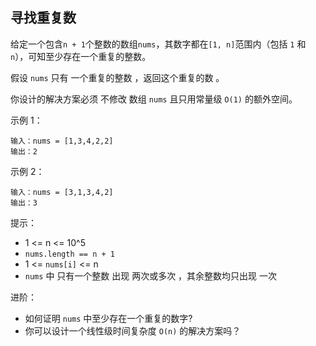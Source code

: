 ## 寻找重复数

给定一个包含`n + 1`个整数的数组`nums`，其数字都在`[1, n]`范围内（包括 `1` 和 `n`），可知至少存在一个重复的整数。

假设 `nums` 只有 一个重复的整数 ，返回这个重复的数 。

你设计的解决方案必须 不修改 数组 `nums` 且只用常量级 `O(1)` 的额外空间。

示例 1：

```
输入：nums = [1,3,4,2,2]
输出：2
```

示例 2：

```
输入：nums = [3,1,3,4,2]
输出：3
```

提示：

* 1 <= n <= 10^5
* `nums.length == n + 1`
* 1 <= `nums[i]` <= n
* `nums` 中 只有一个整数 出现 两次或多次 ，其余整数均只出现 一次


进阶：

* 如何证明 `nums` 中至少存在一个重复的数字?
* 你可以设计一个线性级时间复杂度 `O(n)` 的解决方案吗？